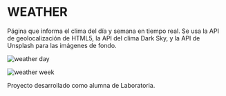 # WEATHER

Página que informa el clima del día y semana en tiempo real.
Se usa la API de geolocalización de HTML5, la API del clima Dark Sky, y la API de Unsplash para las imágenes de fondo.

![weather day](https://user-images.githubusercontent.com/32865262/38177851-8b9a3ffe-35cc-11e8-9e07-3f5bb82c8bac.PNG)

![weather week](https://user-images.githubusercontent.com/32865262/38177852-947edecc-35cc-11e8-86b0-029b9f26aa15.PNG)

Proyecto desarrollado como alumna de Laboratoria.